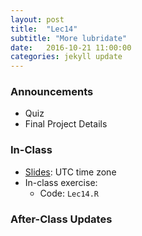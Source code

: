 ```yaml
---
layout: post
title:  "Lec14"
subtitle: "More lubridate"
date:   2016-10-21 11:00:00
categories: jekyll update
---
```




### Announcements

* Quiz
* Final Project Details




### In-Class

* <a href = "http://htmlpreview.github.io/?https://raw.githubusercontent.com/2016-09-Middlebury-Data-Science/Topics/master/Lec13%20Dates%20%26%20Times%20with%20lubridate/Lec13.html"
target = "_blank">Slides</a>: UTC time zone
* In-class exercise:
    + Code: `Lec14.R`



### After-Class Updates


